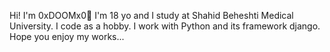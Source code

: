 Hi!
I'm 0xDOOMx0🙌
I'm 18 yo and I study at Shahid Beheshti Medical University.
I code as a hobby. I work with Python and its framework django.
Hope you enjoy my works...
